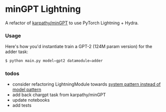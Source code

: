 
# minGPT Lightning

A refactor of [karpathy/minGPT](https://github.com/karpathy/minGPT) to use PyTorch Lightning + Hydra.

### Usage

Here's how you'd instantiate train a GPT-2 (124M param version) for the adder task:

```python
$ python main.py model=gpt2 datamodule=adder
```

### todos

- consider refactoring LightningModule towards [system pattern instead of model pattern](https://pytorch-lightning.readthedocs.io/en/stable/starter/style_guide.html?highlight=system%20pattern#systems-vs-models)
- add back chargpt task from karpathy/minGPT
- update notebooks
- add tests
